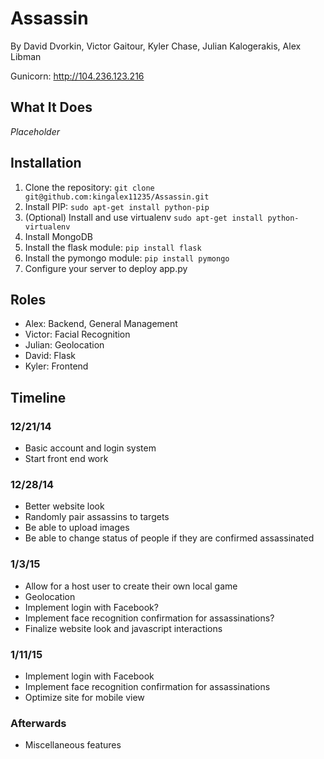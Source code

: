 Assassin
========
By David Dvorkin, Victor Gaitour, Kyler Chase, Julian Kalogerakis, Alex Libman  

Gunicorn: http://104.236.123.216 <br>

## What It Does
<i>Placeholder</i>

## Installation
1. Clone the repository: `git clone git@github.com:kingalex11235/Assassin.git`
2. Install PIP: `sudo apt-get install python-pip`
3. (Optional) Install and use virtualenv `sudo apt-get install python-virtualenv`
4. Install MongoDB
5. Install the flask module: `pip install flask`
6. Install the pymongo module: `pip install pymongo`
7. Configure your server to deploy app.py

## Roles
* Alex: Backend, General Management
* Victor: Facial Recognition
* Julian: Geolocation
* David: Flask
* Kyler: Frontend

## Timeline
### 12/21/14
* Basic account and login system
* Start front end work

### 12/28/14
* Better website look
* Randomly pair assassins to targets
* Be able to upload images
* Be able to change status of people if they are confirmed assassinated

### 1/3/15
* Allow for a host user to create their own local game
* Geolocation
* Implement login with Facebook?
* Implement face recognition confirmation for assassinations?
* Finalize website look and javascript interactions

### 1/11/15
* Implement login with Facebook
* Implement face recognition confirmation for assassinations
* Optimize site for mobile view

### Afterwards
* Miscellaneous features
